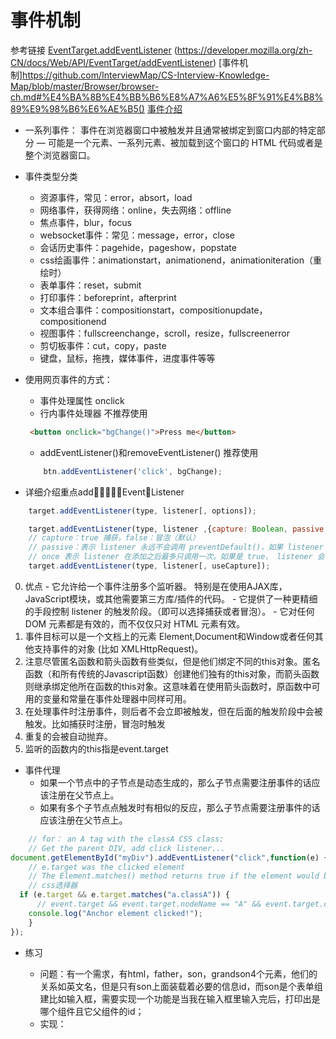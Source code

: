 # 事件机制
参考链接
[EventTarget.addEventListener]()
(https://developer.mozilla.org/zh-CN/docs/Web/API/EventTarget/addEventListener)
[事件机制]https://github.com/InterviewMap/CS-Interview-Knowledge-Map/blob/master/Browser/browser-ch.md#%E4%BA%8B%E4%BB%B6%E8%A7%A6%E5%8F%91%E4%B8%89%E9%98%B6%E6%AE%B5()
[事件介绍](https://developer.mozilla.org/zh-CN/docs/Learn/JavaScript/Building_blocks/Events)
- 一系列事件：
事件在浏览器窗口中被触发并且通常被绑定到窗口内部的特定部分 — 可能是一个元素、一系列元素、被加载到这个窗口的 HTML 代码或者是整个浏览器窗口。
- 事件类型分类
    - 资源事件，常见：error，absort，load
    - 网络事件，获得网络：online，失去网络：offline
    - 焦点事件，blur，focus
    - websocket事件：常见：message，error，close
    - 会话历史事件：pagehide，pageshow，popstate
    - css绘画事件：animationstart，animationend，animationiteration（重绘时）
    - 表单事件：reset，submit
    - 打印事件：beforeprint，afterprint
    - 文本组合事件：compositionstart，compositionupdate，compositionend
    - 视图事件：fullscreenchange，scroll，resize，fullscreenerror
    - 剪切板事件：cut，copy，paste
    - 键盘，鼠标，拖拽，媒体事件，进度事件等等

- 使用网页事件的方式：
    - 事件处理属性 onclick
    - 行内事件处理器 不推荐使用
    ```html
     <button onclick="bgChange()">Press me</button>
    ```
    - addEventListener()和removeEventListener() 推荐使用
    ```js
        btn.addEventListener('click', bgChange);
    ```


- 详细介绍重点addEventListener
```js
    target.addEventListener(type, listener[, options]);

    target.addEventListener(type, listener ,{capture: Boolean, passive: Boolean, once: Boolean});
    // capture：true 捕获，false：冒泡（默认）
    // passive：表示 listener 永远不会调用 preventDefault()，如果 listener 仍然调用了这个函数，客户端将会忽略它并抛出一个控制台警告。
    // once 表示 listener 在添加之后最多只调用一次。如果是 true， listener 会在其被调用之后自动移除。
    target.addEventListener(type, listener[, useCapture]);
```
   0. 优点
    - 它允许给一个事件注册多个监听器。 特别是在使用AJAX库，JavaScript模块，或其他需要第三方库/插件的代码。
    - 它提供了一种更精细的手段控制 listener 的触发阶段。（即可以选择捕获或者冒泡）。
    - 它对任何 DOM 元素都是有效的，而不仅仅只对 HTML 元素有效。
   1. 事件目标可以是一个文档上的元素 Element,Document和Window或者任何其他支持事件的对象 (比如 XMLHttpRequest)。
   2. 注意尽管匿名函数和箭头函数有些类似，但是他们绑定不同的this对象。匿名函数（和所有传统的Javascript函数）创建他们独有的this对象，而箭头函数则继承绑定他所在函数的this对象。这意味着在使用箭头函数时，原函数中可用的变量和常量在事件处理器中同样可用。
   3. 在处理事件时注册事件，则后者不会立即被触发，但在后面的触发阶段中会被触发。比如捕获时注册，冒泡时触发
   4. 重复的会被自动抛弃。
   5. 监听的函数内的this指是event.target
- 事件代理
    - 如果一个节点中的子节点是动态生成的，那么子节点需要注册事件的话应该注册在父节点上。
    - 如果有多个子节点点触发时有相似的反应，那么子节点需要注册事件的话应该注册在父节点上。
```js
    // for： an A tag with the classA CSS class:
    // Get the parent DIV, add click listener...
document.getElementById("myDiv").addEventListener("click",function(e) {
    // e.target was the clicked element
    // The Element.matches() method returns true if the element would be selected by the specified selector string; otherwise, returns false. 
    // css选择器
  if (e.target && e.target.matches("a.classA")) {
      // event.target && event.target.nodeName == "A" && event.target.classList.contains("myClass")
    console.log("Anchor element clicked!");
	}
});
```

- 练习

    - 问题：有一个需求，有html，father，son，grandson4个元素，他们的关系如英文名，但是只有son上面装载着必要的信息id，而son是个表单组建比如输入框，需要实现一个功能是当我在输入框里输入完后，打印出是哪个组件且它父组件的id；
    - 实现：